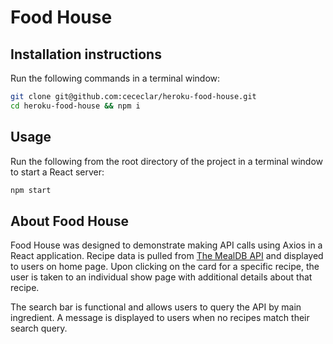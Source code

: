 # Food House

## Installation instructions

Run the following commands in a terminal window:

```bash
git clone git@github.com:cececlar/heroku-food-house.git
cd heroku-food-house && npm i
```

## Usage

Run the following from the root directory of the project in a terminal window to start a React server:

```bash
npm start
```

## About Food House

Food House was designed to demonstrate making API calls using Axios in a React application. Recipe data is pulled from [The MealDB API](https://www.themealdb.com/api.php) and displayed to users on home page. Upon clicking on the card for a specific recipe, the user is taken to an individual show page with additional details about that recipe.

The search bar is functional and allows users to query the API by main ingredient. A message is displayed to users when no recipes match their search query.
